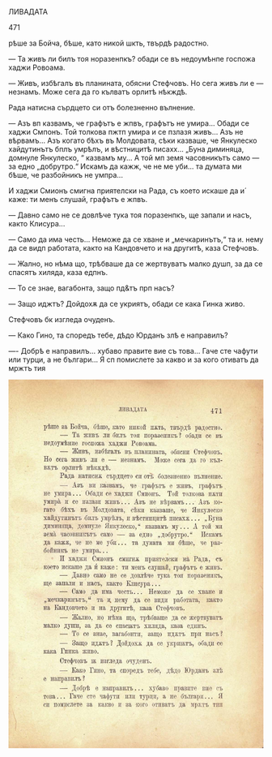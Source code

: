 ﻿ЛИВАДАТА

471

рѣше за Бойча, бѣше, като никой шкть, твърдѣ радостно.

— Та живъ ли билъ тоя норазенпкъ? обади се въ недоумѣнпе госпожа хаджи Ровоама.

— Живъ, избѣгалъ въ планината, обясни Стефчовъ. Но сега живъ ли е — незнамъ. Може сега да го кълватъ орлитѣ нѣкждѣ.

Рада натисна сърдцето си отъ болезненно вълнение.

— Азъ вп казвамъ, че графътъ е жпвъ, графътъ не умира... Обади се хаджи Смпонъ. Той толкова пжтп умира и се пзлазя живъ... Азъ не вѣрвамъ... Азъ когато бѣхъ въ Молдовата, сѣки казваше, че Янкулеско хайдутинътъ бплъ умрѣлъ, и вѣстницитѣ писахх... „Буна диминяца, домнуле Янкулеско, “ казвамъ му... А той мп земя часовникътъ само — за едно „добрутро.“ Искамъ да кажж, че не ме уби... та думата ми бѣше, че разбойникъ не умпра...

И хаджи Смионъ смигна приятелски на Рада, съ което искаше да и́ каже: ти менъ слушай, графътъ е жпвъ.

— Давно само не се довлѣче тука тоя поразенпкъ, ще запали и насъ, както Клисура...

— Само да има честь... Неможе да се хване и „мечкаринътъ,“ та и. нему да се видп работата, както на Кандовчето и на другитѣ, каза Стефчовъ.

— Жално, но нѣма що, трѣбваше да се жертвуватъ малко душп, за да се спасятъ хиляда, каза едпнъ.

— То се знае, вагабонта, защо пд&тъ прп насъ?

— Защо иджтъ? Дойдохѫ да се укриятъ, обади се кака Гинка живо.

Стефчовъ бк изгледа очуденъ.

— Како Гино, та споредъ тебе, дѣдо Юрданъ злѣ е направилъ?

—- Добрѣ е направилъ... хубаво правите вие съ това... Гаче сте чафути или турци, а не българи... Я сп помислете за какво и за кого отиватъ да мржтъ тия

![original](../images/524.jpg)

